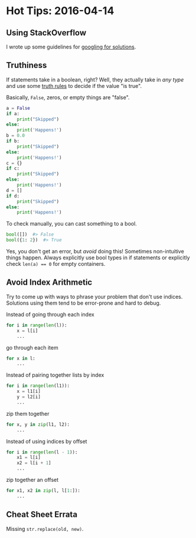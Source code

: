 # Hot Tips: 2016-04-14
## Using StackOverflow
I wrote up some guidelines for [googling for solutions](notes/googling.md).

## Truthiness
If statements take in a boolean, right?
Well, they actually take in _any type_ and use some [truth rules](https://docs.python.org/3/library/stdtypes.html#truth-value-testing) to decide if the value "is true".

Basically, `False`, zeros, or empty things are "false".
```python
a = False
if a:
    print("Skipped")
else:
    print('Happens!')
b = 0.0
if b:
    print("Skipped")
else:
    print('Happens!')
c = {}
if c:
    print("Skipped")
else:
    print('Happens!')
d = []
if d:
    print("Skipped")
else:
    print('Happens!')
```

To check manually, you can cast something to a bool.
```python
bool([])  #> False
bool({1: 2})  #> True
```

Yes, you don't get an error, but _avoid_ doing this!
Sometimes non-intuitive things happen.
Always explicitly use bool types in if statements or explicitly check `len(a) == 0` for empty containers.

## Avoid Index Arithmetic
Try to come up with ways to phrase your problem that don't use indices.
Solutions using them tend to be error-prone and hard to debug.

Instead of going through each index
```python
for i in range(len(l)):
    x = l[i]
    ...
```
go through each item
```python
for x in l:
    ...
```

Instead of pairing together lists by index
```python
for i in range(len(l1)):
    x = l1[i]
    y = l2[i]
    ...
```
zip them together
```python
for x, y in zip(l1, l2):
    ...
```

Instead of using indices by offset
```python
for i in range(len(l - 1)):
    x1 = l[i]
    x2 = l[i + 1]
    ...
```
zip together an offset
```python
for x1, x2 in zip(l, l[1:]):
    ...
```

## Cheat Sheet Errata
Missing `str.replace(old, new)`.

